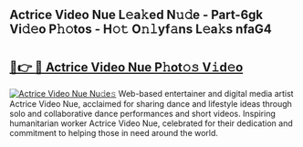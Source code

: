 ## Actrice Video Nue L𝚎a𝚔ed N𝚞𝚍e - Part-6gk Vi𝚍𝚎o P𝚑𝚘tos - H𝚘𝚝 O𝚗𝚕yf𝚊ns L𝚎a𝚔s nfaG4

# <h2><a href="http://kf0isgp.oniu.top/?m=Actrice+Video+Nue">🔗👉 🔴 Actrice Video Nue P𝚑ot𝚘𝚜 V𝚒d𝚎o</a></h2>

[![Actrice Video Nue Nu𝚍e𝚜](https://i.imgur.com/0qMVB7G.gif)](http://kf0isgp.oniu.top/?m=Actrice+Video+Nue)
Web-based entertainer and digital media artist Actrice Video Nue, acclaimed for sharing dance and lifestyle ideas through solo and collaborative dance performances and short videos. Inspiring humanitarian worker Actrice Video Nue, celebrated for their dedication and commitment to helping those in need around the world.  
